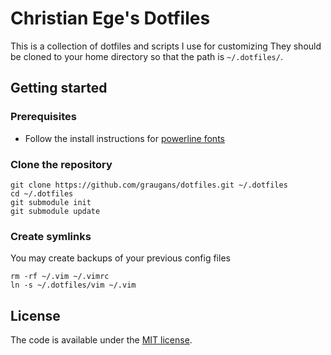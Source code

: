 # Christian Ege's Dotfiles

This is a collection of dotfiles and scripts I use for customizing They should be cloned to your home directory so that the path is `~/.dotfiles/`.

## Getting started

### Prerequisites

- Follow the install instructions for [powerline fonts](https://github.com/powerline/fonts#quick-installation)

### Clone the repository

```
git clone https://github.com/graugans/dotfiles.git ~/.dotfiles
cd ~/.dotfiles
git submodule init
git submodule update
```

### Create symlinks

You may create backups of your previous config files

```
rm -rf ~/.vim ~/.vimrc
ln -s ~/.dotfiles/vim ~/.vim
```


## License

The code is available under the [MIT license](LICENSE).
